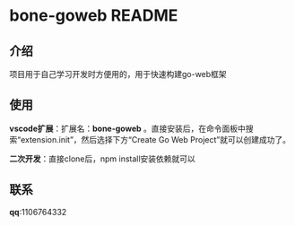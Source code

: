 # bone-goweb README

## 介绍

项目用于自己学习开发时方便用的，用于快速构建go-web框架

## 使用

**vscode扩展**：扩展名：**bone-goweb** 。直接安装后，在命令面板中搜索“extension.init”，然后选择下方“Create Go Web Project”就可以创建成功了。

**二次开发**：直接clone后，npm install安装依赖就可以

## 联系

**qq**:1106764332
